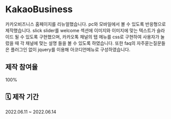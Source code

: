 # KakaoBusiness

카카오비즈니스 홈페이지를 리뉴얼했습니다. pc와 모바일에서 볼 수 있도록 반응형으로 제작했습니다. slick slider를 welcome 섹션에 이미지와 이미지에 맞는 텍스트가 슬라이드 될 수 있도록 구현했으며, 카카오톡 채널의 탭 메뉴를 css로 구현하여 사용자가 눌렀을 때 각 채널에 맞는 설명 들을 볼 수 있도록 하였습니다. 또한 faq의 자주묻는질문들은 플러그인 없이 jquery를 이용해 아코디언메뉴로 구성하였습니다.

## 제작 참여율 

100%

## 🗓 제작 기간

2022.06.11 ~ 2022.06.14
